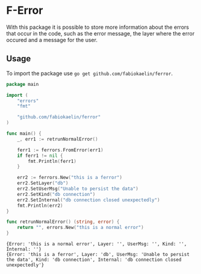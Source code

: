 # F-Error

With this package it is possible to store more information about the errors that occur in the code, such as the error message, the layer where the error occured and a message for the user.

## Usage

To import the package use `go get github.com/fabiokaelin/ferror`.

```go
package main

import (
	"errors"
	"fmt"

	"github.com/fabiokaelin/ferror"
)

func main() {
	_, err1 := retrunNormalError()

	ferr1 := ferrors.FromError(err1)
	if ferr1 != nil {
		fmt.Println(ferr1)
	}

	err2 := ferrors.New("this is a ferror")
	err2.SetLayer("db")
	err2.SetUserMsg("Unable to persist the data")
	err2.SetKind("db connection")
	err2.SetInternal("db connection closed unexpectedly")
	fmt.Println(err2)
}

func retrunNormalError() (string, error) {
	return "", errors.New("this is a normal error")
}
```

```log
{Error: 'this is a normal error', Layer: '', UserMsg: '', Kind: '', Internal: ''}
{Error: 'this is a ferror', Layer: 'db', UserMsg: 'Unable to persist the data', Kind: 'db connection', Internal: 'db connection closed unexpectedly'}
```
